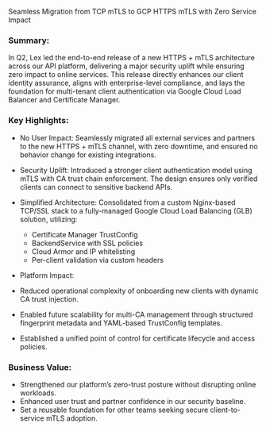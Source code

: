 Seamless Migration from TCP mTLS to GCP HTTPS mTLS with Zero Service Impact

### Summary:  
In Q2, Lex led the end-to-end release of a new HTTPS + mTLS architecture across our API platform, delivering a major security uplift while ensuring zero impact to online services. 
This release directly enhances our client identity assurance, aligns with enterprise-level compliance, and lays the foundation for multi-tenant client authentication via Google Cloud Load Balancer and Certificate Manager.

### Key Highlights:

-  No User Impact: Seamlessly migrated all external services and partners to the new HTTPS + mTLS channel, with zero downtime, and ensured no behavior change for existing integrations.

- Security Uplift: Introduced a stronger client authentication model using mTLS with CA trust chain enforcement. The design ensures only verified clients can connect to sensitive backend APIs.

- Simplified Architecture: Consolidated from a custom Nginx-based TCP/SSL stack to a fully-managed Google Cloud Load Balancing (GLB) solution, utilizing:
  - Certificate Manager TrustConfig
  - BackendService with SSL policies
  - Cloud Armor and IP whitelisting
  - Per-client validation via custom headers

-  Platform Impact:
  - Reduced operational complexity of onboarding new clients with dynamic CA trust injection.
  - Enabled future scalability for multi-CA management through structured fingerprint metadata and YAML-based TrustConfig templates.
  - Established a unified point of control for certificate lifecycle and access policies.

### Business Value:
- Strengthened our platform’s zero-trust posture without disrupting online workloads.
- Enhanced user trust and partner confidence in our security baseline.
- Set a reusable foundation for other teams seeking secure client-to-service mTLS adoption.
